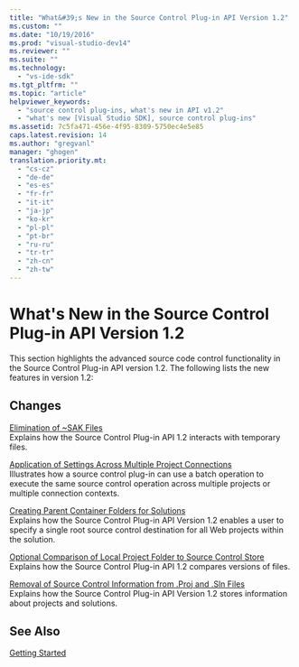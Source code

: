 ```yaml
---
title: "What&#39;s New in the Source Control Plug-in API Version 1.2"
ms.custom: ""
ms.date: "10/19/2016"
ms.prod: "visual-studio-dev14"
ms.reviewer: ""
ms.suite: ""
ms.technology: 
  - "vs-ide-sdk"
ms.tgt_pltfrm: ""
ms.topic: "article"
helpviewer_keywords: 
  - "source control plug-ins, what's new in API v1.2"
  - "what's new [Visual Studio SDK], source control plug-ins"
ms.assetid: 7c5fa471-456e-4f95-8309-5750ec4e5e85
caps.latest.revision: 14
ms.author: "gregvanl"
manager: "ghogen"
translation.priority.mt: 
  - "cs-cz"
  - "de-de"
  - "es-es"
  - "fr-fr"
  - "it-it"
  - "ja-jp"
  - "ko-kr"
  - "pl-pl"
  - "pt-br"
  - "ru-ru"
  - "tr-tr"
  - "zh-cn"
  - "zh-tw"
---
```

# What&#39;s New in the Source Control Plug-in API Version 1.2
This section highlights the advanced source code control functionality in the Source Control Plug-in API version 1.2. The following lists the new features in version 1.2:  
  
## Changes  
 [Elimination of ~SAK Files](../../extensibility/internals/elimination-of-~sak-files.md)  
 Explains how the Source Control Plug-in API 1.2 interacts with temporary files.  
  
 [Application of Settings Across Multiple Project Connections](../../extensibility/internals/application-of-settings-across-multiple-project-connections.md)  
 Illustrates how a source control plug-in can use a batch operation to execute the same source control operation across multiple projects or multiple connection contexts.  
  
 [Creating Parent Container Folders for Solutions](../../extensibility/internals/creating-parent-container-folders-for-solutions.md)  
 Explains how the Source Control Plug-in API Version 1.2 enables a user to specify a single root source control destination for all Web projects within the solution.  
  
 [Optional Comparison of Local Project Folder to Source Control Store](../../extensibility/internals/optional-comparison-of-local-project-folder-to-source-control-store.md)  
 Explains how the Source Control Plug-in API 1.2 compares versions of files.  
  
 [Removal of Source Control Information from .Proj and .Sln Files](../../extensibility/internals/removal-of-source-control-information-from-.proj-and-.sln-files.md)  
 Explains how the Source Control Plug-in API Version 1.2 stores information about projects and solutions.  
  
## See Also  
 [Getting Started](../../extensibility/internals/getting-started-with-source-control-plug-ins.md)